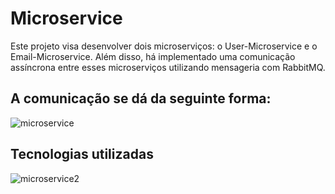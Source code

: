 # Microservice

Este projeto visa desenvolver dois microserviços: o User-Microservice e o Email-Microservice. 
Além disso, há implementado uma comunicação assíncrona entre esses microserviços utilizando mensageria com RabbitMQ.

## A comunicação se dá da seguinte forma:

![microservice](https://github.com/user-attachments/assets/baf0a524-5008-4677-8b8b-417149ff2432)

## Tecnologias utilizadas

![microservice2](https://github.com/user-attachments/assets/1a076255-8d33-4849-a813-b40a6b3b19ec)
